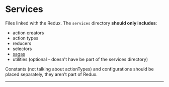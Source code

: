 # Services

Files linked with the Redux.
The `services` directory **should only includes**:

-   action creators
-   action types
-   reducers
-   selectors
-   [sagas](sagas/README.md)
-   utilities (optional - doesn't have be part of the services directory)

Constants (not talking about actionTypes) and configurations should be placed separately, they aren't part of Redux.

---
